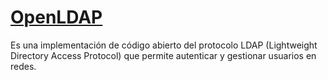 # [OpenLDAP]()

Es una implementación de código abierto del protocolo LDAP (Lightweight Directory Access Protocol) que permite autenticar y gestionar usuarios en redes.
